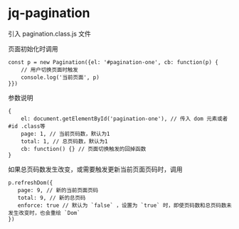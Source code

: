 # jq-pagination

引入 pagination.class.js 文件

页面初始化时调用

```
const p = new Pagination({el: '#pagination-one', cb: function(p) {
    // 用户切换页面时触发
    console.log('当前页面', p)
}})
```
参数说明
```
{
    el: document.getElementById('pagination-one'), // 传入 dom 元素或者 #id .class等
    page: 1, // 当前页码数，默认为1
    total: 1, // 总页码数，默认为1
    cb: function() {} // 页面切换触发的回掉函数
}
```
如果总页码数发生改变，或需要触发更新当前页面页码时，调用
```
p.refreshDom({
   page: 9, // 新的当前页面页码
   total: 9, // 新的总页码
   enforce: true // 默认为 `false` ，设置为 `true` 时，即使页码数和总页码数未发生改变时，也会重绘 `Dom`
})
```

